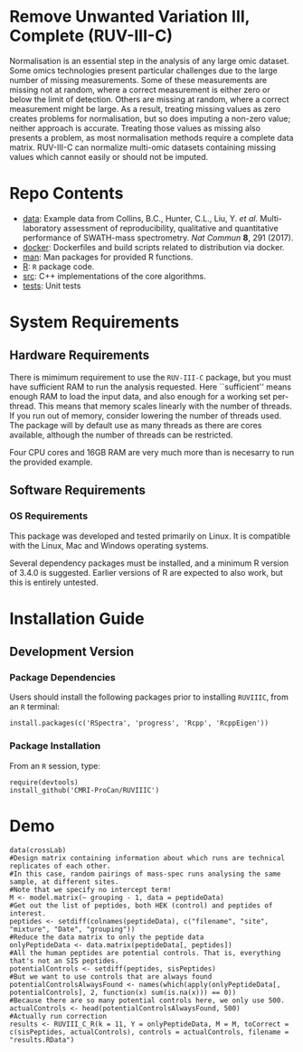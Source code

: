 # Remove Unwanted Variation III, Complete (RUV-III-C)

Normalisation is an essential step in the analysis of any large omic dataset. Some omics technologies present particular challenges due to the large number of missing measurements. Some of these measurements are missing not at random, where a correct measurement is either zero or below the limit of detection. Others are missing at random, where a correct measurement might be large. As a result, treating missing values as zero creates problems for normalisation, but so does imputing a non-zero value; neither approach is accurate. Treating those values as missing also presents a problem, as most normalisation methods require a complete data matrix. RUV-III-C can normalize multi-omic datasets containing missing values which cannot easily or should not be imputed. 

# Repo Contents

- [data](./data): Example data from Collins, B.C., Hunter, C.L., Liu, Y. *et al.* Multi-laboratory assessment of reproducibility, qualitative and quantitative performance of SWATH-mass spectrometry. *Nat Commun* **8**, 291 (2017). 
- [docker](./docker): Dockerfiles and build scripts related to distribution via docker. 
- [man](./man): Man packages for provided R functions. 
- [R](./R): `R` package code.
- [src](./src): C++ implementations of the core algorithms.
- [tests](./tests): Unit tests

# System Requirements

## Hardware Requirements

There is mimimum requirement to use the `RUV-III-C` package, but you must have sufficient RAM to run the analysis requested. Here ``sufficient'' means enough RAM to load the input data, and also enough for a working set per-thread. This means that memory scales linearly with the number of threads. If you run out of memory, consider lowering the number of threads used. The package will by default use as many threads as there are cores available, although the number of threads can be restricted. 

Four CPU cores and 16GB RAM are very much more than is necesarry to run the provided example. 

## Software Requirements

### OS Requirements

This package was developed and tested primarily on Linux. It is compatible with the Linux, Mac and Windows operating systems. 

Several dependency packages must be installed, and a minimum R version of 3.4.0 is suggested. Earlier versions of R are expected to also work, but this is entirely untested. 

# Installation Guide

## Development Version


### Package Dependencies

Users should install the following packages prior to installing `RUVIIIC`, from an `R` terminal:
```
install.packages(c('RSpectra', 'progress', 'Rcpp', 'RcppEigen'))
```

### Package Installation

From an `R` session, type:

```
require(devtools)
install_github('CMRI-ProCan/RUVIIIC')
```

# Demo

```
data(crossLab)
#Design matrix containing information about which runs are technical replicates of each other.
#In this case, random pairings of mass-spec runs analysing the same sample, at different sites.
#Note that we specify no intercept term!
M <- model.matrix(~ grouping - 1, data = peptideData)
#Get out the list of peptides, both HEK (control) and peptides of interest.
peptides <- setdiff(colnames(peptideData), c("filename", "site", "mixture", "Date", "grouping"))
#Reduce the data matrix to only the peptide data
onlyPeptideData <- data.matrix(peptideData[, peptides])
#All the human peptides are potential controls. That is, everything that's not an SIS peptides.
potentialControls <- setdiff(peptides, sisPeptides)
#But we want to use controls that are always found
potentialControlsAlwaysFound <- names(which(apply(onlyPeptideData[, potentialControls], 2, function(x) sum(is.na(x))) == 0))
#Because there are so many potential controls here, we only use 500.
actualControls <- head(potentialControlsAlwaysFound, 500)
#Actually run correction
results <- RUVIII_C_R(k = 11, Y = onlyPeptideData, M = M, toCorrect = c(sisPeptides, actualControls), controls = actualControls, filename = "results.RData")
```
